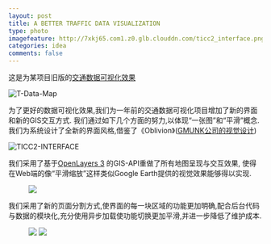 ```yaml
---
layout: post
title: A BETTER TRAFFIC DATA VISUALIZATION
type: photo
imagefeature: http://7xkj65.com1.z0.glb.clouddn.com/ticc2_interface.png?imageMogr2/thumbnail/!30p
categories: idea
comments: false
---
```


这是为某项目旧版的[交通数据可视化效果](http://xumeng.me/idea/traffic-data)

![T-Data-Map](http://7xkj65.com1.z0.glb.clouddn.com/T-Data-Map)

为了更好的数据可视化效果,我们为一年前的交通数据可视化项目增加了新的界面和新的GIS交互方式. 我们通过如下几个方面的努力,以体现“一张图”和“平滑”概念.我们为系统设计了全新的界面风格,借鉴了《Oblivion》([GMUNK公司的视觉设计](http://gmunk.com/OBLIVION-GFX))

![TICC2-INTERFACE](http://7xkj65.com1.z0.glb.clouddn.com/ticc2_interface.png)


我们采用了基于[OpenLayers 3](http://openlayers.org) 的GIS-API重做了所有地图呈现与交互效果, 使得在Web端的像“平滑缩放”这样类似Google Earth提供的视觉效果能够得以实现.

<figure>
	<a href="http://7xkj65.com1.z0.glb.clouddn.com/ticc2-dynamic.gif"><img src="http://7xkj65.com1.z0.glb.clouddn.com/ticc2-dynamic.gif"></a>
</figure>


我们采用了新的页面分割方式,使界面的每一块区域的功能更加明确,配合后台代码与数据的模块化,充分使用异步加载使功能切换更加平滑,并进一步降低了维护成本.


<figure class="half">
	<a href="http://7xkj65.com1.z0.glb.clouddn.com/ticc2-nav1.png"><img src="http://7xkj65.com1.z0.glb.clouddn.com/ticc2-nav1.png"></a>
	<a href="http://7xkj65.com1.z0.glb.clouddn.com/ticc2-nav2.png"><img src="http://7xkj65.com1.z0.glb.clouddn.com/ticc2-nav2.png"></a>
</figure>



